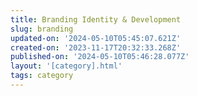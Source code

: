 ```yaml
---
title: Branding Identity & Development
slug: branding
updated-on: '2024-05-10T05:45:07.621Z'
created-on: '2023-11-17T20:32:33.268Z'
published-on: '2024-05-10T05:46:28.077Z'
layout: '[category].html'
tags: category
---
```



